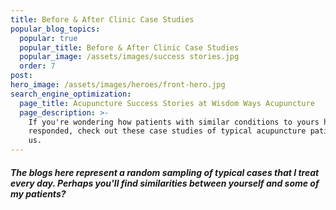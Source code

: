 ```yaml
---
title: Before & After Clinic Case Studies
popular_blog_topics:
  popular: true
  popular_title: Before & After Clinic Case Studies
  popular_image: /assets/images/success stories.jpg
  order: 7
post:
hero_image: /assets/images/heroes/front-hero.jpg
search_engine_optimization:
  page_title: Acupuncture Success Stories at Wisdom Ways Acupuncture
  page_description: >-
    If you're wondering how patients with similar conditions to yours have
    responded, check out these case studies of typical acupuncture patients with
    us.
---
```


##### The blogs here represent a random sampling of typical cases that I treat every day. Perhaps you'll find similarities between yourself and some of my patients?